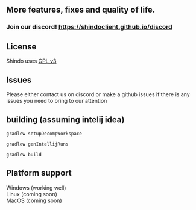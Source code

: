 
## More features, fixes and quality of life.
### Join our discord! https://shindoclient.github.io/discord
## License 
Shindo uses [GPL v3](https://github.com/ShindoClient/Shindo-Client/blob/master/LICENSE)

## Issues
Please either contact us on discord or make a github issues if there is any issues you need to bring to our attention

## building (assuming intelij idea)
```
gradlew setupDecompWorkspace
```
```
gradlew genIntellijRuns
```
```
gradlew build
```

## Platform support
Windows (working well) <br>
Linux (coming soon) <br>
MacOS (coming soon)




